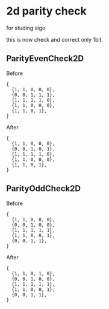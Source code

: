 # 2d parity check

for studing algo

this is now check and correct only 1bit.

## ParityEvenCheck2D
Before
```
{
  {1, 1, 0, 0, 0},
  {0, 0, 1, 1, 1},
  {1, 1, 1, 1, 0},
  {1, 1, 0, 0, 0},
  {1, 1, 0, 1},
}
```
After
```
{
  {1, 1, 0, 0, 0},
  {0, 0, 1, 0, 1},
  {1, 1, 1, 1, 0},
  {1, 1, 0, 0, 0},
  {1, 1, 0, 1},
}
```


## ParityOddCheck2D
Before
```
{
  {1, 1, 0, 0, 0},
  {0, 0, 1, 0, 0},
  {1, 1, 1, 1, 1},
  {1, 1, 0, 0, 1},
  {0, 0, 1, 1},
}
```
After
```
{
  {1, 1, 0, 1, 0},
  {0, 0, 1, 0, 0},
  {1, 1, 1, 1, 1},
  {1, 1, 0, 0, 1},
  {0, 0, 1, 1},
}
```

